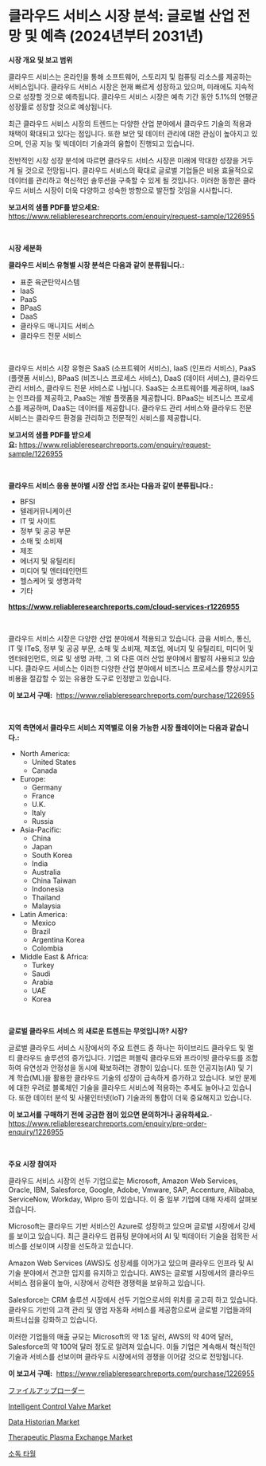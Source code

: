 <p><h1>클라우드 서비스 시장 분석: 글로벌 산업 전망 및 예측 (2024년부터 2031년)</h1></p><p><strong>시장 개요 및 보고 범위</strong></p>
<p><p>클라우드 서비스는 온라인을 통해 소프트웨어, 스토리지 및 컴퓨팅 리소스를 제공하는 서비스입니다. 클라우드 서비스 시장은 현재 빠르게 성장하고 있으며, 미래에도 지속적으로 성장할 것으로 예측됩니다. 클라우드 서비스 시장은 예측 기간 동안 5.1%의 연평균 성장률로 성장할 것으로 예상됩니다.</p><p>최근 클라우드 서비스 시장의 트렌드는 다양한 산업 분야에서 클라우드 기술의 적용과 채택이 확대되고 있다는 점입니다. 또한 보안 및 데이터 관리에 대한 관심이 높아지고 있으며, 인공 지능 및 빅데이터 기술과의 융합이 진행되고 있습니다.</p><p>전반적인 시장 성장 분석에 따르면 클라우드 서비스 시장은 미래에 막대한 성장을 거두게 될 것으로 전망됩니다. 클라우드 서비스의 확대로 글로벌 기업들은 비용 효율적으로 데이터를 관리하고 혁신적인 솔루션을 구축할 수 있게 될 것입니다. 이러한 동향은 클라우드 서비스 시장이 더욱 다양하고 성숙한 방향으로 발전할 것임을 시사합니다.</p></p>
<p><strong>보고서의 샘플 PDF를 받으세요:</strong> <a href="https://www.reliableresearchreports.com/enquiry/request-sample/1226955">https://www.reliableresearchreports.com/enquiry/request-sample/1226955</a></p>
<p>&nbsp;</p>
<p><strong>시장 세분화</strong></p>
<p><strong>클라우드 서비스 유형별 시장 분석은 다음과 같이 분류됩니다.:</strong></p>
<p><ul><li>표준 육군탄약시스템</li><li>IaaS</li><li>PaaS</li><li>BPaaS</li><li>DaaS</li><li>클라우드 매니지드 서비스</li><li>클라우드 전문 서비스</li></ul></p>
<p>&nbsp;</p>
<p><p>클라우드 서비스 시장 유형은 SaaS (소프트웨어 서비스), IaaS (인프라 서비스), PaaS (플랫폼 서비스), BPaaS (비즈니스 프로세스 서비스), DaaS (데이터 서비스), 클라우드 관리 서비스, 클라우드 전문 서비스로 나뉩니다. SaaS는 소프트웨어를 제공하며, IaaS는 인프라를 제공하고, PaaS는 개발 플랫폼을 제공합니다. BPaaS는 비즈니스 프로세스를 제공하며, DaaS는 데이터를 제공합니다. 클라우드 관리 서비스와 클라우드 전문 서비스는 클라우드 환경을 관리하고 전문적인 서비스를 제공합니다.</p></p>
<p><strong>보고서의 샘플 PDF를 받으세요:</strong>&nbsp;<a href="https://www.reliableresearchreports.com/enquiry/request-sample/1226955">https://www.reliableresearchreports.com/enquiry/request-sample/1226955</a></p>
<p>&nbsp;</p>
<p><strong> 클라우드 서비스 응용 분야별 시장 산업 조사는 다음과 같이 분류됩니다.:</strong></p>
<p><ul><li>BFSI</li><li>텔레커뮤니케이션</li><li>IT 및 사이트</li><li>정부 및 공공 부문</li><li>소매 및 소비재</li><li>제조</li><li>에너지 및 유틸리티</li><li>미디어 및 엔터테인먼트</li><li>헬스케어 및 생명과학</li><li>기타</li></ul></p>
<p><strong><a href="https://www.reliableresearchreports.com/cloud-services-r1226955">https://www.reliableresearchreports.com/cloud-services-r1226955</a></strong></p>
<p>&nbsp;</p>
<p><p>클라우드 서비스 시장은 다양한 산업 분야에서 적용되고 있습니다. 금융 서비스, 통신, IT 및 ITeS, 정부 및 공공 부문, 소매 및 소비재, 제조업, 에너지 및 유틸리티, 미디어 및 엔터테인먼트, 의료 및 생명 과학, 그 외 다른 여러 산업 분야에서 활발히 사용되고 있습니다. 클라우드 서비스는 이러한 다양한 산업 분야에서 비즈니스 프로세스를 향상시키고 비용을 절감할 수 있는 유용한 도구로 인정받고 있습니다.</p></p>
<p><strong>이 보고서 구매:</strong>&nbsp; <a href="https://www.reliableresearchreports.com/purchase/1226955">https://www.reliableresearchreports.com/purchase/1226955</a></p>
<p>&nbsp;</p>
<p><strong>지역 측면에서 클라우드 서비스 지역별로 이용 가능한 시장 플레이어는 다음과 같습니다.:</strong></p>
<p><ul>
    <li>
        North America:
        <ul>
            <li>United States</li>
            <li>Canada</li>
        </ul>
    </li>
    <li>
        Europe:
        <ul>
            <li>Germany</li>
            <li>France</li>
            <li>U.K.</li>
            <li>Italy</li>
            <li>Russia</li>
        </ul>
    </li>
    <li>
        Asia-Pacific:
        <ul>
            <li>China</li>
            <li>Japan</li>
            <li>South Korea</li>
            <li>India</li>
            <li>Australia</li>
            <li>China Taiwan</li>
            <li>Indonesia</li>
            <li>Thailand</li>
            <li>Malaysia</li>
        </ul>
    </li>
    <li>
        Latin America:
        <ul>
            <li>Mexico</li>
            <li>Brazil</li>
            <li>Argentina Korea</li>
            <li>Colombia</li>
        </ul>
    </li>
    <li>
        Middle East & Africa:
        <ul>
            <li>Turkey</li>
            <li>Saudi</li>
            <li>Arabia</li>
            <li>UAE</li>
            <li>Korea</li>
        </ul>
    </li>
    </ul></p>
<p>&nbsp;</p>
<p><strong>글로벌 클라우드 서비스 의 새로운 트렌드는 무엇입니까? 시장?</strong></p>
<p><p>글로벌 클라우드 서비스 시장에서의 주요 트렌드 중 하나는 하이브리드 클라우드 및 멀티 클라우드 솔루션의 증가입니다. 기업은 퍼블릭 클라우드와 프라이빗 클라우드를 조합하여 유연성과 안정성을 동시에 확보하려는 경향이 있습니다. 또한 인공지능(AI) 및 기계 학습(ML)을 활용한 클라우드 기술의 성장이 급속하게 증가하고 있습니다. 보안 문제에 대한 우려로 블록체인 기술을 클라우드 서비스에 적용하는 추세도 늘어나고 있습니다. 또한 데이터 분석 및 사물인터넷(IoT) 기술과의 통합이 더욱 중요해지고 있습니다.</p></p>
<p><strong>이 보고서를 구매하기 전에 궁금한 점이 있으면 문의하거나 공유하세요.</strong>- <a href="https://www.reliableresearchreports.com/enquiry/pre-order-enquiry/1226955">https://www.reliableresearchreports.com/enquiry/pre-order-enquiry/1226955</a></p>
<p>&nbsp;</p>
<p><strong>주요 시장 참여자</strong></p>
<p><p>클라우드 서비스 시장의 선두 기업으로는 Microsoft, Amazon Web Services, Oracle, IBM, Salesforce, Google, Adobe, Vmware, SAP, Accenture, Alibaba, ServiceNow, Workday, Wipro 등이 있습니다. 이 중 일부 기업에 대해 자세히 살펴보겠습니다.</p><p>Microsoft는 클라우드 기반 서비스인 Azure로 성장하고 있으며 글로벌 시장에서 강세를 보이고 있습니다. 최근 클라우드 컴퓨팅 분야에서의 AI 및 빅데이터 기술을 접목한 서비스를 선보이며 시장을 선도하고 있습니다.</p><p>Amazon Web Services (AWS)도 성장세를 이어가고 있으며 클라우드 인프라 및 AI 기술 분야에서 견고한 입지를 유지하고 있습니다. AWS는 글로벌 시장에서의 클라우드 서비스 점유율이 높아, 시장에서 강력한 경쟁력을 보유하고 있습니다.</p><p>Salesforce는 CRM 솔루션 시장에서 선두 기업으로서의 위치를 공고히 하고 있습니다. 클라우드 기반의 고객 관리 및 영업 자동화 서비스를 제공함으로써 글로벌 기업들과의 파트너십을 강화하고 있습니다.</p><p>이러한 기업들의 매출 규모는 Microsoft의 약 1조 달러, AWS의 약 40억 달러, Salesforce의 약 100억 달러 정도로 알려져 있습니다. 이들 기업은 계속해서 혁신적인 기술과 서비스를 선보이며 클라우드 시장에서의 경쟁을 이어갈 것으로 전망됩니다.</p></p>
<p><strong>이 보고서 구매:</strong>&nbsp;&nbsp;<a href="https://www.reliableresearchreports.com/purchase/1226955">https://www.reliableresearchreports.com/purchase/1226955</a></p>
<p><p><a href="https://medium.com/@kamdeall7845/%E3%83%95%E3%82%A1%E3%82%A4%E3%83%AB%E3%82%A2%E3%83%83%E3%83%97%E3%83%AD%E3%83%BC%E3%83%80%E3%83%BC%E3%81%AE%E5%B8%82%E5%A0%B4%E5%8B%95%E5%90%91%E3%81%8A%E3%82%88%E3%81%B3%E5%B8%82%E5%A0%B4%E5%88%86%E6%9E%90%E3%81%AF-2024%E5%B9%B4%E3%81%8B%E3%82%892031%E5%B9%B4%E3%81%BE%E3%81%A7%E3%81%AE%E4%BA%88%E6%B8%AC%E3%81%A7%E3%81%99-f540fa7b6d1b">ファイルアップローダー</a></p><p><a href="https://github.com/biheemgalvinlouises6hokrh3h/Market-Research-Report-List-2/blob/main/intelligent-control-valve-market.md">Intelligent Control Valve Market</a></p><p><a href="https://www.linkedin.com/pulse/data-historiannbspmarket-focuses-market-share-size-projected-forecast-utmjc?trackingId=wniij3I7llKtXboLD3TzlA%3D%3D">Data Historian Market</a></p><p><a href="https://www.linkedin.com/pulse/therapeutic-plasma-exchange-market-insights-cagr-trends-growth-kwgkf?trackingId=ORkjAY9VPUdhQFKoojeuaA%3D%3D">Therapeutic Plasma Exchange Market</a></p><p><a href="https://medium.com/@snake68678/%EC%86%8C%EB%8F%85-%ED%83%80%EC%9B%94-%EC%8B%9C%EC%9E%A5-%EA%B7%9C%EB%AA%A8-cagr-%ED%8A%B8%EB%A0%8C%EB%93%9C-2024-2030-d7abe2ea6256">소독 타월</a></p></p>